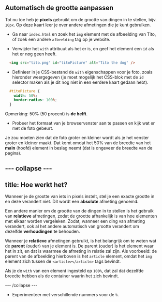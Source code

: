 ## Automatisch de grootte aanpassen

Tot nu toe heb je **pixels** gebruikt om de grootte van dingen in te stellen, bijv. `10px`. Op deze kaart leer je over andere afmetingen die je kunt gebruiken.

+ Ga naar `index.html` en zoek het `img` element met de afbeelding van Tito, of zoek een andere `afbeelding` tag op je website.

+ Verwijder het `with` attribuut als het er is, en geef het element een `id` als het er nog geen heeft.

```html
  <img src="tito.png" id="titoPicture" alt="Tito the dog" />
```

+ Definieer in je CSS-bestand de `with` eigenschappen voor je foto, zoals hieronder weergegeven (je moet mogelijk het CSS-blok met de `id` selector maken als je dit nog niet in een eerdere kaart gedaan hebt).

```css
  #titoPicture {
    width: 50%;
    border-radius: 100%;
  }
```

Opmerking: 50% (50 procent) is **de helft**.

+ Probeer het formaat van je browservenster aan te passen en kijk wat er met de foto gebeurt.

Je zou moeten zien dat de foto groter en kleiner wordt als je het venster groter en kleiner maakt. Dat komt omdat het 50% van de breedte van het **main** (hoofd) element in beslag neemt (dat is ongeveer de breedte van de pagina).

## \--- collapse \---

## title: Hoe werkt het?

Wanneer je de grootte van iets in pixels instelt, stel je een exacte grootte in en deze verandert niet. Dit wordt een **absolute** afmeting genoemd.

Een andere manier om de grootte van de dingen in te stellen is het gebruik van **relatieve** afmetingen, zodat de grootte afhankelijk is van hoe elementen met elkaar worden vergeleken. Zodat, wanneer een ding van afmeting verandert, ook al het andere automatisch van grootte verandert om dezelfde **verhoudingen** te behouden.

Wanneer je **relatieve** afmetingen gebruikt, is het belangrijk om te weten wat de **parent** (ouder) van je element is. De parent (ouder) is het element waar het in zit, en dat is waarmee de afmeting in relatie zal zijn. Als voorbeeld: de parent van de afbeelding hierboven is het `article` element, omdat het `img` element zich tussen de `<article></article>` tags bevindt.

Als je de `with` van een element ingesteld op `100%`, dat zal dat dezelfde breedte hebben als de container waarin het zich bevindt.

\--- /collapse \---

+ Experimenteer met verschillende nummers voor de `%`.